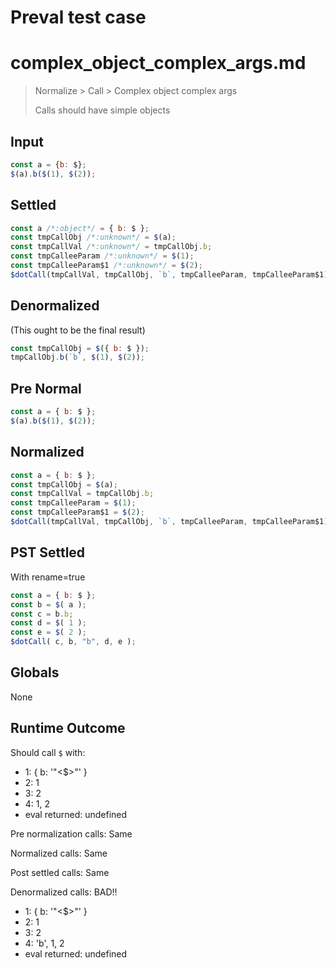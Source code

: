 # Preval test case

# complex_object_complex_args.md

> Normalize > Call > Complex object complex args
>
> Calls should have simple objects

## Input

`````js filename=intro
const a = {b: $};
$(a).b($(1), $(2));
`````

## Settled


`````js filename=intro
const a /*:object*/ = { b: $ };
const tmpCallObj /*:unknown*/ = $(a);
const tmpCallVal /*:unknown*/ = tmpCallObj.b;
const tmpCalleeParam /*:unknown*/ = $(1);
const tmpCalleeParam$1 /*:unknown*/ = $(2);
$dotCall(tmpCallVal, tmpCallObj, `b`, tmpCalleeParam, tmpCalleeParam$1);
`````

## Denormalized
(This ought to be the final result)

`````js filename=intro
const tmpCallObj = $({ b: $ });
tmpCallObj.b(`b`, $(1), $(2));
`````

## Pre Normal


`````js filename=intro
const a = { b: $ };
$(a).b($(1), $(2));
`````

## Normalized


`````js filename=intro
const a = { b: $ };
const tmpCallObj = $(a);
const tmpCallVal = tmpCallObj.b;
const tmpCalleeParam = $(1);
const tmpCalleeParam$1 = $(2);
$dotCall(tmpCallVal, tmpCallObj, `b`, tmpCalleeParam, tmpCalleeParam$1);
`````

## PST Settled
With rename=true

`````js filename=intro
const a = { b: $ };
const b = $( a );
const c = b.b;
const d = $( 1 );
const e = $( 2 );
$dotCall( c, b, "b", d, e );
`````

## Globals

None

## Runtime Outcome

Should call `$` with:
 - 1: { b: '"<$>"' }
 - 2: 1
 - 3: 2
 - 4: 1, 2
 - eval returned: undefined

Pre normalization calls: Same

Normalized calls: Same

Post settled calls: Same

Denormalized calls: BAD!!
 - 1: { b: '"<$>"' }
 - 2: 1
 - 3: 2
 - 4: 'b', 1, 2
 - eval returned: undefined
